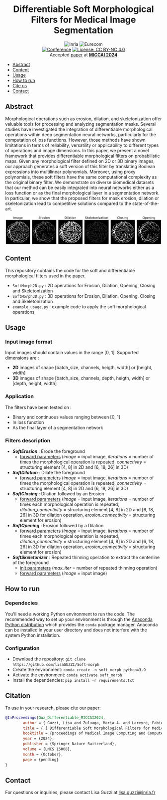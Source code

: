 
<div align="center">    
 
# Differentiable Soft Morphological Filters for Medical Image Segmentation
![Inria](https://img.shields.io/badge/-INRIA-red) 
![Eurecom](https://img.shields.io/badge/-EURECOM-blue) <br> 
[![Conference](https://img.shields.io/badge/MICCAI-2024-red)](https://conferences.miccai.org/2024/en/)
[![License: CC BY-NC 4.0](https://img.shields.io/badge/License-CC%20BY--NC%204.0-lightgrey.svg)](https://creativecommons.org/licenses/by-nc/4.0/)
<br>
Accepted [paper](https://papers.miccai.org/miccai-2024/paper/0322_paper.pdf) at **[MICCAI 2024](https://conferences.miccai.org/2024/en/)**
</div>



* [Abstract](#abstract)
* [Content](#content)
* [Usage](#usage)
* [How to run](#how_to_run)
* [Cite us](#citation)
* [Contact](#contact)


## Abstract
Morphological operations such as erosion, dilation, and skeletonization offer valuable tools for processing and analyzing segmentation masks. Several studies have investigated the integration of differentiable morphological operations within deep segmentation neural networks, particularly for the computation of loss functions. However, those methods have shown limitations in terms of reliability, versatility or applicability to different types of operations and image dimensions. In this paper, we present a novel framework that provides differentiable morphological filters on probabilistic maps. Given any morphological filter defined on 2D or 3D binary images, our approach generates a soft version of this filter by translating Boolean expressions into multilinear polynomials. Moreover, using proxy polynomials, these soft filters have the same computational complexity as the original binary filter. We demonstrate on diverse biomedical datasets that our method can be easily integrated into neural networks either as a loss function or as the final morphological layer in a segmentation network. In particular, we show that the proposed filters for mask erosion, dilation or skeletonization lead to competitive solutions compared to the state-of-the-art.

![example](github_images/Expected_Output.png)

## Content
This repository contains the code for the soft and differentiable morphological filters used in the paper. 
* `SoftMorph2D.py` : 2D operations for Erosion, Dilation, Opening, Closing and Skeletonization
* `SoftMorph3D.py` : 3D operations for Erosion, Dilation, Opening, Closing and Skeletonization
* `example_usage.py` : example code to apply the soft morphological operations

## Usage
### Input image format
Input images should contain values in the range [0, 1]. Supported dimensions are :
* **2D** images of shape [batch_size, channels, heigth, width] or [height, width]
* **3D** images of shape [batch_size, channels, depth, heigth, width] or [depth, height, width]

### Application
The filters have been tested on  :
* Binary and continuous values ranging between [0, 1]
* In loss function
* As the final layer of a segmentation network

### Filters description
* ***SoftErosion*** : Erode the foreground 
    * <u>forward parameters</u> (*image* = input image, *iterations* = number of times the morphological operation is repeated, *connectivity* = structuring element [4, 8] in 2D and [6, 18, 26] in 3D)
* ***SoftDilation*** : Dilate the foreground
    * <u>forward parameters</u> (*image* = input image, *iterations* = number of times the morphological operation is repeated, *connectivity* = structuring element [4, 8] in 2D and [6, 18, 26] in 3D)
* ***SoftClosing*** : Dilation followed by an Erosion
    * <u>forward parameters</u> (*image* = input image, *iterations* = number of times each morphological operation is repeated, *dilation_connectivity* = structuring element [4, 8] in 2D and [6, 18, 26] in 3D for dilation operation, *erosion_connectivity* = structuring element for erosion)
* ***SoftOpening*** : Erosion followed by a Dilation
    * <u>forward parameters</u> (*image* = input image, *iterations* = number of times each morphological operation is repeated, *dilation_connectivity* = structuring element [4, 8] in 2D and [6, 18, 26] in 3D for dilation operation, *erosion_connectivity* = structuring element for erosion)
* ***SoftSkeletonizer*** : Repeated thinning operation to extract the centerline of the foreground
    * <u>init parameters</u> (*max_iter* = number of repeated thinning operation)
    * <u>forward parameters</u> (*image* = input image)

## How to run
### Dependecies
You'll need a working Python environment to run the code. 
The recommended way to set up your environment is through the [Anaconda Python distribution](https://www.anaconda.com/products/distribution)
which provides the `conda` package manager. 
Anaconda can be installed in your user directory and does not interfere with the system Python installation.
### Configuration
- Download the repository: `git clone https://github.com/lisaGUZZI/Soft-morph`
- Create the environment: `conda create -n soft_morph python=3.9`
- Activate the environment: `conda activate soft_morph`
- Install the dependencies: `pip install -r requirements.txt`

## Citation
To use in your research, please cite our paper:
```bibtex
@InProceedings{Guz_Differentiable_MICCAI2024,
        author = { Guzzi, Lisa and Zuluaga, Maria A. and Lareyre, Fabien and Di Lorenzo, Gilles and Goffart, Sébastien and Chierici, Andrea and Raffort, Juliette and Delingette, Hervé},
        title = { { Differentiable Soft Morphological Filters for Medical Image Segmentation } },
        booktitle = {proceedings of Medical Image Computing and Computer Assisted Intervention -- MICCAI 2024},
        year = {2024},
        publisher = {Springer Nature Switzerland},
        volume = {LNCS 15008},
        month = {October},
        page = {pending}
}
```
## Contact
For questions or inquiries, please contact Lisa Guzzi at lisa.guzzi@inria.fr 
